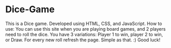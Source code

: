 # Dice-Game
This is a Dice game. Developed using HTML, CSS, and JavaScript. 
How to use: You can use this site when you are playing board games, and 2 players need to roll the dice. 
You have 3 variations: Player 1 to win, player 2 to win, or Draw. For every new roll refresh the page. Simple as that. :) 
Good luck!
